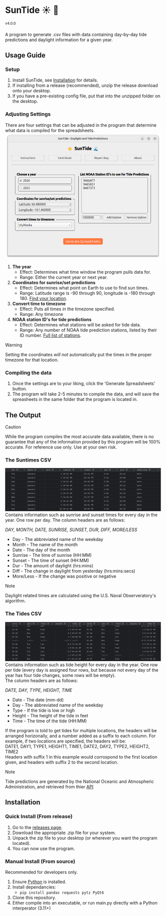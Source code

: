 # SunTide  :sunny: :ocean:  
<sup> v4.0.0 </sup>  
  
A program to generate .csv files with data containing day-by-day tide predictions and daylight information for a given year.  
   
## Usage Guide
### Setup
1. Install SunTide, see [Installation](#Installation) for details.  
2. If installing from a release (recommended), unzip the release download onto your desktop.
3. If you have a pre-existing config file, put that into the unzipped folder on the desktop.
  
### Adjusting Settings  
There are four settings that can be adjusted in the program that determine what data is compiled for the spreadsheets.
![Screenshot of SunTide program window](/screenshots/Program_Screenshot.png)
1. **The year**
    - Effect: Determines what time window the program pulls data for.
    - Range: Either the current year or next year.
2. **Coordinates for sunrise/set predictions**
    - Effect: Determines what point on Earth to use to find sun times.
    - Range: Latitude range is -90 through 90, longitude is -180 through 180. [Find your location](https://gps-coordinates.org/).
3. **Convert time to timezone**
    - Effect: Puts all times in the timezone specified.
    - Range: Any timezone
4. **NOAA station ID's for tide predictions**
    - Effect: Determines what stations will be asked for tide data. 
    - Range: Any number of NOAA tide prediction stations, listed by their ID number. [Full list of stations](https://tidesandcurrents.noaa.gov/tide_predictions.html).

  > [!WARNING]
  > Setting the coordinates *will not* automatically put the times in the proper timezone for that location.


### Compiling the data
1. Once the settings are to your liking, click the 'Generate Spreadsheets' button.
2. The program will take 2-5 minutes to compile the data, and will save the spreasheets in the same folder that the program is located in.
  
## The Output  
> [!CAUTION]
> While the program compiles the most accurate data available, there is no guarantee that any of the information provided by this program will be 100% accurate.
> For reference use only. Use at your own risk.
   
### The Suntimes CSV
![Screenshot of output for daylight spreadsheet](/screenshots/Daylight_Output.png)
Contains information such as sunrise and sunset times for every day in the year.
One row per day. The column headers are as follows:  
  
*DAY, MONTH, DATE, SUNRISE, SUNSET, DUR, DIFF, MORE/LESS*  
- Day - The abbreviated name of the weekday  
- Month - The name of the month  
- Date - The day of the month  
- Sunrise - The time of sunrise (HH:MM)  
- Sunset - The time of sunset (HH:MM)  
- Dur - The amount of daylight (hrs:mins)  
- Diff - The change in daylight from yesterday (hrs:mins:secs)
- More/Less - If the change was positive or negative  
> [!NOTE]
> Daylight related times are calculated using the U.S. Naval Observeratory's algorithm.
  
### The Tides CSV
![Screenshot of output for tides spreadsheet](/screenshots/Tide_Output.png)
Contains information such as tide height for every day in the year.
One row per tide (every day is assigned four rows, but because not every day of the year has four tide changes, some rows will be empty).  
The column headers are as follows:  
  
*DATE, DAY, TYPE, HEIGHT, TIME*  
- Date - The date (mm-dd)  
- Day - The abbreviated name of the weekday  
- Type - If the tide is low or high  
- Height - The height of the tide in feet  
- Time - The time of the tide (HH:MM)  

If the program is told to get tides for multiple locations, the headers will be arranged horizonally, and a number added as a suffix to each column. For example, if two locations are specified, the headers will be:  
DATE1, DAY1, TYPE1, HEIGHT1, TIME1, DATE2, DAY2, TYPE2, HEIGHT2, TIME2  
Headers with suffix 1 in this example would corrospond to the first location given, and headers with suffix 2 to the second location.  
> [!NOTE]
> Tide predictions are generated by the National Oceanic and Atmospheric Administration, and retrieved from thier [API](https://api.tidesandcurrents.noaa.gov/api/prod/)

## Installation

### Quick Install (From release)
1. Go to the [releases page](https://github.com/techno-user314/suntide/releases/).
2. Download the appropriate .zip file for your system.
3. Unpack the zip file to your desktop (or wherever you want the program located).
4. You can now use the program. 

### Manual Install (From source)
Recommended for developers only.
1. Ensure [Python](https://www.python.org/downloads/) is installed.
2. Install dependancies:
   - `pip install pandas requests pytz PyQt6`
3. Clone this repository.
4. Either compile into an executable, or run main.py directly with a Python interperator (3.11+)
